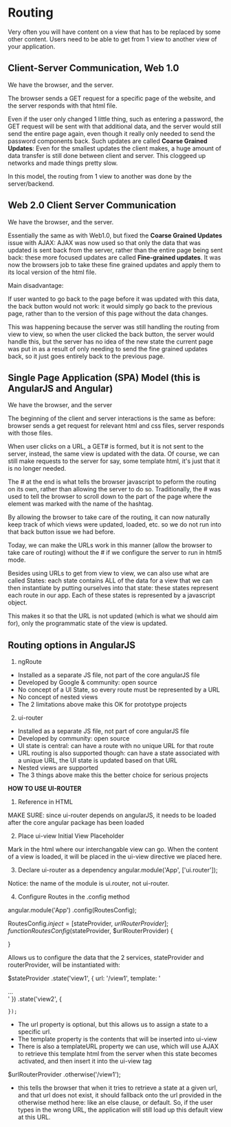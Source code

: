 # Routing

Very often you will have content on a view that has to be replaced by some other content. Users need to be able to get from 1 view to another view of your application. 

## Client-Server Communication, Web 1.0

We have the browser, and the server. 

The browser sends a GET request for a specific page of the website, and the server responds with that html file.

Even if the user only changed 1 little thing, such as entering a password, the GET request will be sent with that additional data, and the server would still send the entire page again, even though it really only needed to send the password components back. Such updates are called __Coarse Grained Updates__: Even for the smallest updates the client makes, a huge amount of data transfer is still done between client and server. This cloggeed up networks and made things pretty slow.

In this model, the routing from 1 view to another was done by the server/backend.

## Web 2.0 Client Server Communication

We have the browser, and the server. 

Essentially the same as with Web1.0, but fixed the __Coarse Grained Updates__ issue with AJAX: AJAX was now used so that only the data that was updated is sent back from the server, rather than the entire page being sent back: these more focused updates are called __Fine-grained updates__. It was now the browsers job to take these fine grained updates and apply them to its local version of the html file.

Main disadvantage: 

If user wanted to go back to the page before it was updated with this data, the back button would not work: it would simply go back to the previous page, rather than to the version of this page without the data changes.

This was happening because the server was still handling the routing from view to view, so when the user clicked the back button, the server would handle this, but the server has no idea of the new state the current page was put in as a result of only needing to send the fine grained updates back, so it just goes entirely back to the previous page.

## Single Page Application (SPA) Model (this is AngularJS and Angular)

We have the browser, and the server

The beginning of the client and server interactions is the same as before: browser sends a get request for relevant html and css files, server responds with those files. 

When user clicks on a URL, a GET# is formed, but it is not sent to the server, instead, the same view is updated with the data. Of course, we can still make requests to the server for say, some template html, it's just that it is no longer needed. 

The # at the end is what tells the browser javascript to peform the routing on its own, rather than allowing the server to do so. Traditionally, the # was used to tell the browser to scroll down to the part of the page where the element was marked with the name of the hashtag.

By allowing the browser to take care of the routing, it can now naturally keep track of which views were updated, loaded, etc. so we do not run into that back button issue we had before.

Today, we can make the URLs work in this manner (allow the browser to take care of routing) without the # if we configure the server to run in html5 mode.

Besides using URLs to get from view to view, we can also use what are called States: each state contains ALL of the data for a view that we can then instantiate by putting ourselves into that state: these states represent each route in our app. Each of these states is represented by a javascript object. 

This makes it so that the URL is not updated (which is what we should aim for), only the programmatic state of the view is updated.

## Routing options in AngularJS

1. ngRoute
- Installed as a separate JS file, not part of the core angularJS file
- Developed by Google & community: open source
- No concept of a UI State, so every route must be represented by a URL
- No concept of nested views
- The 2 limitations above make this OK for prototype projects

2. ui-router

- Installed as a separate JS file, not part of core angularJS file
- Developed by community: open source
- UI state is central: can have a route with no unique URL for that route
- URL routing is also supported though: can have a state associated with a unique URL, the UI state is updated based on that URL
- Nested views are supported
- The 3 things above make this the better choice for serious projects

__HOW TO USE UI-ROUTER__

1. Reference in HTML

<script src="lib/angular.min.js"></script>
<script src="lib/angular-ui-router.min.js"></script>

MAKE SURE: since ui-router depends on angularJS, it needs to be loaded after the core angular package has been loaded

2. Place ui-view Initial View Placeholder

<body>
    <ui-view></ui-view>
</body>

Mark in the html where our interchangable view can go. When the content of a view is loaded, it will be placed in the ui-view directive we placed here.

3. Declare ui-router as a dependency
angular.module('App', ['ui.router']);

Notice: the name of the module is ui.router, not ui-router.

4. Configure Routes in the .config method

angular.module('App')
    .config(RoutesConfig);

RoutesConfig.$inject = [$stateProvider, $urlRouterProvider];
function RoutesConfig($stateProvider, $urlRouterProvider) {

}

Allows us to configure the data that the 2 services, stateProvider and routerProvider, will be instantiated with:

$stateProvider
    .state('view1', {
        url: '/view1',
        template: '<div>...</div>'
    })
    .state('view2', {

    });

- The url property is optional, but this allows us to assign a state to a specific url.
- The template property is the contents that will be inserted into ui-view
- There is also a templateURL property we can use, which will use AJAX to retrieve this template html from the server when this state becomes activated, and then insert it into the ui-view tag

$urlRouterProvider
    .otherwise('/view1');

- this tells the browser that when it tries to retrieve a state at a given url, and that url does not exist, it should fallback onto the url provided in the otherwise method here: like an else clause, or default. So, if the user types in the wrong URL, the application will still load up this default view at this URL.